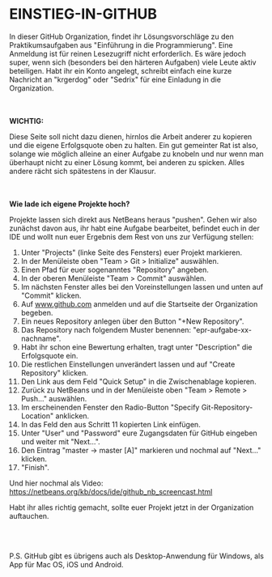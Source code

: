 EINSTIEG-IN-GITHUB
==================

In dieser GitHub Organization, findet ihr Lösungsvorschläge zu den Praktikumsaufgaben aus "Einführung in die Programmierung". Eine Anmeldung ist für reinen Lesezugriff nicht erforderlich. Es wäre jedoch super, wenn sich (besonders bei den härteren Aufgaben) viele Leute aktiv beteiligen. Habt ihr ein Konto angelegt, schreibt einfach eine kurze Nachricht an "krgerdog" oder "Sedrix" für eine Einladung in die Organization.

<br></br>
<b>WICHTIG:</b>

Diese Seite soll nicht dazu dienen, hirnlos die Arbeit anderer zu kopieren und die eigene Erfolgsquote oben zu halten. Ein gut gemeinter Rat ist also, solange wie möglich alleine an einer Aufgabe zu knobeln und nur wenn man überhaupt nicht zu einer Lösung kommt, bei anderen zu spicken. Alles andere rächt sich spätestens in der Klausur.

<br></br>
<b>Wie lade ich eigene Projekte hoch?</b>

Projekte lassen sich direkt aus NetBeans heraus "pushen". Gehen wir also zunächst davon aus, ihr habt eine Aufgabe bearbeitet, befindet euch in der IDE und wollt nun euer Ergebnis dem Rest von uns zur Verfügung stellen:

1. Unter "Projects" (linke Seite des Fensters) euer Projekt markieren.
2. In der Menüleiste oben "Team > Git > Initialize" auswählen.
3. Einen Pfad für euer sogenanntes "Repository" angeben.
4. In der oberen Menüleiste "Team > Commit" auswählen.
5. Im nächsten Fenster alles bei den Voreinstellungen lassen und unten auf "Commit" klicken.
6. Auf www.github.com anmelden und auf die Startseite der Organization begeben.
7. Ein neues Repository anlegen über den Button "+New Repository".
8. Das Repository nach folgendem Muster benennen: "epr-aufgabe-xx-nachname".
9. Habt ihr schon eine Bewertung erhalten, tragt unter "Description" die Erfolgsquote ein.
10. Die restlichen Einstellungen unverändert lassen und auf "Create Repository" klicken.
11. Den Link aus dem Feld "Quick Setup" in die Zwischenablage kopieren.
12. Zurück zu NetBeans und in der Menüleiste oben "Team > Remote > Push..." auswählen.
13. Im erscheinenden Fenster den Radio-Button "Specify Git-Repository-Location" anklicken.
14. In das Feld den aus Schritt 11 kopierten Link einfügen.
15. Unter "User" und "Password" eure Zugangsdaten für GitHub eingeben und weiter mit "Next...".
16. Den Eintrag "master -> master [A]" markieren und nochmal auf "Next..." klicken.
17. "Finish".

Und hier nochmal als Video: https://netbeans.org/kb/docs/ide/github_nb_screencast.html

Habt ihr alles richtig gemacht, sollte euer Projekt jetzt in der Organization auftauchen.

<br></br>

P.S. GitHub gibt es übrigens auch als Desktop-Anwendung für Windows, als App für Mac OS, iOS und Android.
